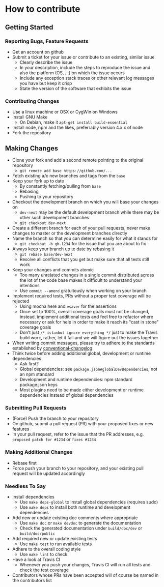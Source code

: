 
# How to contribute


## Getting Started


### Reporting Bugs, Feature Requests

* Get an account on github
* Submit a ticket for your issue or contribute to an existing, similar issue
    * Clearly describe the issue
    * In your description, include the steps to reproduce the issue and also the platform (OS, ...) on which the issue occurs
    * Include any exception stack traces or other relevant log messages you have but keep it crisp
    * State the version of the software that exhibits the issue


### Contributing Changes

* Use a linux machine or OSX or CygWin on Windows
* Install GNU Make
    * On Debian, make it `apt-get install build-essential`
* Install node, npm and the likes, preferrably version 4.x.x of node
* Fork the repository


## Making Changes

* Clone your fork and add a second remote pointing to the original repository
    * `git remote add base https://github.com/...`
* Fetch existing a/o new branches and tags from the `base`
* Keep your fork up to date
    * By constantly fetching/pulling from `base`
    * Rebasing
    * Pushing to your repository
* Checkout the development branch on which you will base your changes on
    * `dev-next` may be the default development branch while there may be other such development branches
    * `git checkout dev-next`
* Create a different branch for each of your pull requests, never make changes to master or the development branches directly
* Name the branch so that you can determine easily for what it stands for
    * `git checkout -b gh-1234` for the issue that you are about to fix
* Always keep your branch up to date by rebasing it
    * `git rebase base/dev-next`
    * Resolve all conflicts that you get but make sure that all tests still work
* Keep your changes and commits atomic
    * Too many unrelated changes in a single commit distributed across the lot of the code base makes it difficult to understand your intentions
    * Use `commit --amend` gratuitously when working on your branch
* Implement required tests, PRs without a proper test coverage will be rejected
    * Using mocha here and `esaver` for the assertions
    * Once set to 100%, overall coverage goals must not be changed, instead, implement additional tests and feel free to refactor where necessary or ask for help in order to make it reach its "cast in stone" coverage goals
    * Don't just `/* istanbul ignore everything */` just to make the Travis build work, rather, let it fail and we will figure out the issues together
* When writing commit messages, please try to adhere to the standards established by [conventional-changelog](https://github.com/ajoslin/conventional-changelog)
* Think twice before adding additional global, development or runtime dependencies
    * Ask first?
    * Global dependencies: see `package.json#globalDevDependencies`, not an npm standard
    * Development and runtime dependencies: npm standard package.json keys
    * Most plugins need to be made either development or runtime dependencies instead of global dependencies


### Submitting Pull Requests

* (Force) Push the branch to your repository 
* On github, submit a pull request (PR) with your proposed fixes or new features
* In your pull request, refer to the issue that the PR addresses, e.g. `proposed patch for #1234` or `fixes #1234`


### Making Additional Changes

* Rebase first
* Force push your branch to your repository, and your existing pull request will be updated accordingly


### Needless To Say

* Install dependencies
    * Use `make deps-global` to install global dependencies (requires sudo)
    * Use `make deps` to install both runtime and development dependencies
* Add new or update existing doc comments where appropriate
    * Use `make doc` or `make devdoc` to generate the documentation
    * Check the generated documentation under `build/doc/dev` or `build/doc/public`
* Add required new or update existing tests
    * Use `make test` to run available tests
* Adhere to the overall coding style
    * Use `make lint` to check
* Have a look at Travis CI
    * Whenever you push your changes, Travis CI will run all tests and check the test coverage
* Contributors whose PRs have been accepted will of course be named in the contributors list

